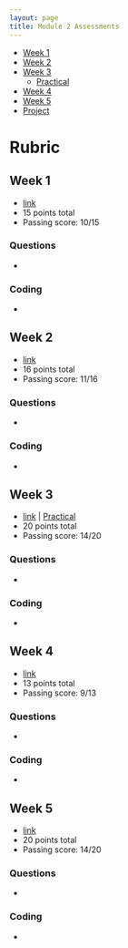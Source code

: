 ```yaml
---
layout: page
title: Module 2 Assessments
---
```


* [Week 1](/module2/assessments/week1-5867)
* [Week 2](/module2/assessments/week2-2705)
* [Week 3](/module2/assessments/week3-3239)
  * [Practical](/module2/assessments/Week3Practical)
* [Week 4](/module2/assessments/week4-9802)
* [Week 5](/module2/assessments/week5-4577)
* [Project](/module2/project/index)

# Rubric

## Week 1
* [link](/module2/assessments/week1-5867)
* 15 points total
* Passing score: 10/15

### Questions
*

### Coding
*

## Week 2
* [link](/module2/assessments/week2-2705)
* 16 points total
* Passing score: 11/16

### Questions
*

### Coding
*

## Week 3
* [link](/module2/assessments/week3-3239) &#124;
[Practical](/module2/assessments/Week3Practical)
* 20 points total
* Passing score: 14/20

### Questions
*

### Coding
*

## Week 4
* [link](/module2/assessments/week4-9802)
* 13 points total
* Passing score: 9/13

### Questions
*

### Coding
*

## Week 5
* [link](/module2/assessments/week5-4577)
* 20 points total
* Passing score: 14/20

### Questions
*

### Coding
*
